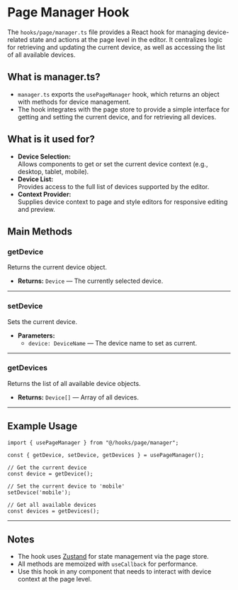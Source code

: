 # Page Manager Hook

The `hooks/page/manager.ts` file provides a React hook for managing device-related state and actions at the page level in the editor. It centralizes logic for retrieving and updating the current device, as well as accessing the list of all available devices.

## What is manager.ts?

- `manager.ts` exports the `usePageManager` hook, which returns an object with methods for device management.
- The hook integrates with the page store to provide a simple interface for getting and setting the current device, and for retrieving all devices.

## What is it used for?

- **Device Selection:**  
  Allows components to get or set the current device context (e.g., desktop, tablet, mobile).
- **Device List:**  
  Provides access to the full list of devices supported by the editor.
- **Context Provider:**  
  Supplies device context to page and style editors for responsive editing and preview.

## Main Methods

### getDevice

Returns the current device object.

- **Returns:** `Device` — The currently selected device.

---

### setDevice

Sets the current device.

- **Parameters:**
  - `device: DeviceName` — The device name to set as current.

---

### getDevices

Returns the list of all available device objects.

- **Returns:** `Device[]` — Array of all devices.

---

## Example Usage

```tsx
import { usePageManager } from "@/hooks/page/manager";

const { getDevice, setDevice, getDevices } = usePageManager();

// Get the current device
const device = getDevice();

// Set the current device to 'mobile'
setDevice('mobile');

// Get all available devices
const devices = getDevices();
```

---

## Notes

- The hook uses [Zustand](https://zustand-demo.pmnd.rs/) for state management via the page store.
- All methods are memoized with `useCallback` for performance.
- Use this hook in any component that needs to interact with device context at the page level.